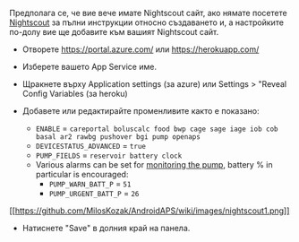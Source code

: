 Предполага се, че вие вече имате Nightscout сайт, ако нямате посетете [Nightscout](http://www.nightscout.info/wiki/welcome/set-up-nightscout-using-heroku) за пълни инструкции относно създаването и, а настройките по-долу вие ще добавите към вашият Nightscout сайт.

* Отворете https://portal.azure.com/ или https://herokuapp.com/

* Изберете вашето App Service име.

* Щракнете върху Application settings (за azure) или Settings > "Reveal Config Variables (за heroku)

* Добавете или редактирайте променливите както е показано:
  * `ENABLE` = `careportal boluscalc food bwp cage sage iage iob cob basal ar2 rawbg pushover bgi pump openaps`
  * `DEVICESTATUS_ADVANCED` = `true`
  * `PUMP_FIELDS` = `reservoir battery clock`
  * Various alarms can be set for [monitoring the pump](https://github.com/nightscout/cgm-remote-monitor#pump-pump-monitoring), battery % in particular is encouraged:
    * `PUMP_WARN_BATT_P` = `51`
    * `PUMP_URGENT_BATT_P` = `26`

[[https://github.com/MilosKozak/AndroidAPS/wiki/images/nightscout1.png]]

* Натиснете "Save" в долния край на панела.